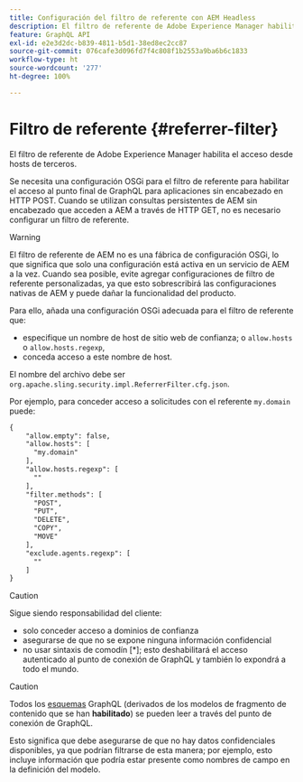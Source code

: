 ```yaml
---
title: Configuración del filtro de referente con AEM Headless
description: El filtro de referente de Adobe Experience Manager habilita el acceso desde hosts de terceros. Se necesita una configuración OSGi para el filtro de referente para habilitar el acceso al punto de conexión de GraphQL para aplicaciones sin encabezado.
feature: GraphQL API
exl-id: e2e3d2dc-b839-4811-b5d1-38ed8ec2cc87
source-git-commit: 076cafe3d096fd7f4c808f1b2553a9ba6b6c1833
workflow-type: ht
source-wordcount: '277'
ht-degree: 100%

---
```


# Filtro de referente {#referrer-filter}

El filtro de referente de Adobe Experience Manager habilita el acceso desde hosts de terceros.

Se necesita una configuración OSGi para el filtro de referente para habilitar el acceso al punto final de GraphQL para aplicaciones sin encabezado en HTTP POST. Cuando se utilizan consultas persistentes de AEM sin encabezado que acceden a AEM a través de HTTP GET, no es necesario configurar un filtro de referente.

>[!WARNING]
> El filtro de referente de AEM no es una fábrica de configuración OSGi, lo que significa que solo una configuración está activa en un servicio de AEM a la vez. Cuando sea posible, evite agregar configuraciones de filtro de referente personalizadas, ya que esto sobrescribirá las configuraciones nativas de AEM y puede dañar la funcionalidad del producto.

Para ello, añada una configuración OSGi adecuada para el filtro de referente que:

* especifique un nombre de host de sitio web de confianza; o `allow.hosts` o `allow.hosts.regexp`,
* conceda acceso a este nombre de host.

El nombre del archivo debe ser `org.apache.sling.security.impl.ReferrerFilter.cfg.json`.

Por ejemplo, para conceder acceso a solicitudes con el referente `my.domain` puede:

```xml
{
    "allow.empty": false,
    "allow.hosts": [
      "my.domain"
    ],
    "allow.hosts.regexp": [
      ""
    ],
    "filter.methods": [
      "POST",
      "PUT",
      "DELETE",
      "COPY",
      "MOVE"
    ],
    "exclude.agents.regexp": [
      ""
    ]
}
```

>[!CAUTION]
>
>Sigue siendo responsabilidad del cliente:
>
>* solo conceder acceso a dominios de confianza
>* asegurarse de que no se expone ninguna información confidencial
>* no usar sintaxis de comodín [*]; esto deshabilitará el acceso autenticado al punto de conexión de GraphQL y también lo expondrá a todo el mundo.


>[!CAUTION]
>
>Todos los [esquemas](#schema-generation) GraphQL (derivados de los modelos de fragmento de contenido que se han **habilitado**) se pueden leer a través del punto de conexión de GraphQL.
>
>Esto significa que debe asegurarse de que no hay datos confidenciales disponibles, ya que podrían filtrarse de esta manera; por ejemplo, esto incluye información que podría estar presente como nombres de campo en la definición del modelo.
